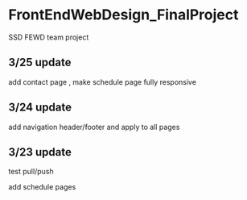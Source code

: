 # FrontEndWebDesign_FinalProject
SSD FEWD team project

3/25 update
-----------------------------------------
add contact page , make schedule page fully responsive

3/24 update
------------------------------------
add navigation header/footer and apply to all pages

3/23 update
-----------------------------------
test pull/push

add schedule pages
